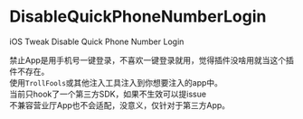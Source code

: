 # DisableQuickPhoneNumberLogin
iOS Tweak Disable Quick Phone Number Login

禁止App是用手机号一键登录，不喜欢一键登录就用，觉得插件没啥用就当这个插件不存在。  
使用`TrollFools`或其他注入工具注入到你想要注入的app中。  
当前只hook了一个第三方SDK，如果不生效可以提issue  
不兼容营业厅App也不会适配，没意义，仅针对于第三方App。

